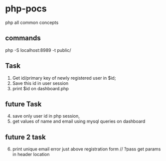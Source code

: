 # php-pocs
php all common concepts

## commands
php -S localhost:8989 -t public/


## Task 
1) Get id/primary key of newly registered user in $id; 
2) Save this id in user session
3) print $id on dashboard.php

## future Task
4) save only user id in php session,
5) get values of name and email using mysql queries on dashboard

## future 2 task
6) print unique email error just above registration form // ?pass get params in header location
